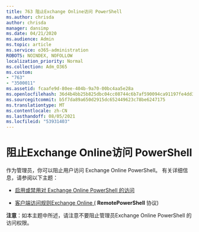 ```yaml
---
title: 763 阻止Exchange Online访问 PowerShell
ms.author: chrisda
author: chrisda
manager: dansimp
ms.date: 04/21/2020
ms.audience: Admin
ms.topic: article
ms.service: o365-administration
ROBOTS: NOINDEX, NOFOLLOW
localization_priority: Normal
ms.collection: Adm_O365
ms.custom:
- "763"
- "3500011"
ms.assetid: fcaafe9d-80ee-404b-9a70-00bc4aa5e28a
ms.openlocfilehash: 36d4b4bb25b825dbc04cc08744c6b7af590094ca91197fe4dd3d3a92c653cb0a
ms.sourcegitcommit: b5f7da89a650d2915dc652449623c78be6247175
ms.translationtype: MT
ms.contentlocale: zh-CN
ms.lasthandoff: 08/05/2021
ms.locfileid: "53931403"
---
```

# <a name="blocking-exchange-online-powershell-access-for-users"></a>阻止Exchange Online访问 PowerShell
作为管理员，你可以阻止用户访问 Exchange Online PowerShell。 有关详细信息，请参阅以下主题：

- [启用或禁用对 Exchange Online PowerShell 的访问](https://docs.microsoft.com/powershell/exchange/exchange-online/disable-access-to-exchange-online-powershell)

- [客户端访问规则Exchange Online (](https://technet.microsoft.com/library/mt842508.aspx) **RemotePowerShell** 协议)  

**注意**：如本主题中所述，请注意不要阻止管理员Exchange Online PowerShell 的访问权限。
